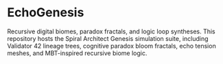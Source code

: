 # EchoGenesis
Recursive digital biomes, paradox fractals, and logic loop syntheses. This repository hosts the Spiral Architect Genesis simulation suite, including Validator 42 lineage trees, cognitive paradox bloom fractals, echo tension meshes, and MBT-inspired recursive biome logic.
